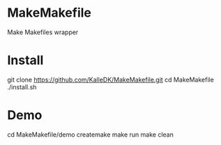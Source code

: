 # MakeMakefile
Make Makefiles wrapper

# Install

  git clone https://github.com/KalleDK/MakeMakefile.git
  cd MakeMakefile
  ./install.sh

# Demo

  cd MakeMakefile/demo
  createmake
  make run
  make clean
